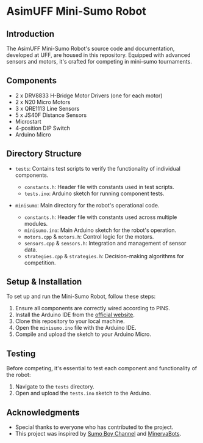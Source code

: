 # AsimUFF Mini-Sumo Robot

## Introduction
The AsimUFF Mini-Sumo Robot's source code and documentation, developed at UFF, are housed in this repository. Equipped with advanced sensors and motors, it's crafted for competing in mini-sumo tournaments.

## Components

- 2 x DRV8833 H-Bridge Motor Drivers (one for each motor)
- 2 x N20 Micro Motors
- 3 x QRE1113 Line Sensors
- 5 x JS40F Distance Sensors
- Microstart
- 4-position DIP Switch
- Arduino Micro

## Directory Structure

- `tests`: Contains test scripts to verify the functionality of individual components.
  - `constants.h`: Header file with constants used in test scripts.
  - `tests.ino`: Arduino sketch for running component tests.
  
- `minisumo`: Main directory for the robot's operational code.
  - `constants.h`: Header file with constants used across multiple modules.
  - `minisumo.ino`: Main Arduino sketch for the robot's operation.
  - `motors.cpp` & `motors.h`: Control logic for the motors.
  - `sensors.cpp` & `sensors.h`: Integration and management of sensor data.
  - `strategies.cpp` & `strategies.h`: Decision-making algorithms for competition.

## Setup & Installation
To set up and run the Mini-Sumo Robot, follow these steps:

1. Ensure all components are correctly wired according to PINS.
2. Install the Arduino IDE from the [official website](https://www.arduino.cc/en/software).
3. Clone this repository to your local machine.
4. Open the `minisumo.ino` file with the Arduino IDE.
5. Compile and upload the sketch to your Arduino Micro.

## Testing
Before competing, it's essential to test each component and functionality of the robot:

1. Navigate to the `tests` directory.
2. Open and upload the `tests.ino` sketch to the Arduino.

## Acknowledgments
- Special thanks to everyone who has contributed to the project.
- This project was inspired by [Sumo Boy Channel](https://www.youtube.com/@sumoboy737) and [MinervaBots](https://github.com/MinervaBots/ZePequeno).
